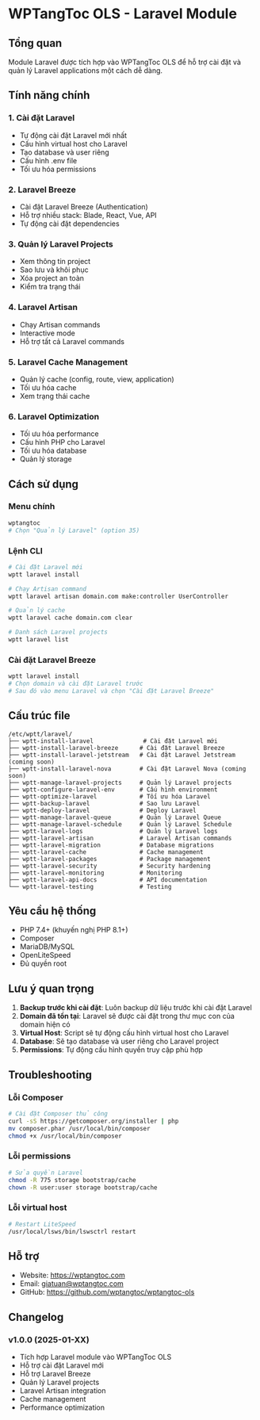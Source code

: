 # WPTangToc OLS - Laravel Module

## Tổng quan
Module Laravel được tích hợp vào WPTangToc OLS để hỗ trợ cài đặt và quản lý Laravel applications một cách dễ dàng.

## Tính năng chính

### 1. Cài đặt Laravel
- Tự động cài đặt Laravel mới nhất
- Cấu hình virtual host cho Laravel
- Tạo database và user riêng
- Cấu hình .env file
- Tối ưu hóa permissions

### 2. Laravel Breeze
- Cài đặt Laravel Breeze (Authentication)
- Hỗ trợ nhiều stack: Blade, React, Vue, API
- Tự động cài đặt dependencies

### 3. Quản lý Laravel Projects
- Xem thông tin project
- Sao lưu và khôi phục
- Xóa project an toàn
- Kiểm tra trạng thái

### 4. Laravel Artisan
- Chạy Artisan commands
- Interactive mode
- Hỗ trợ tất cả Laravel commands

### 5. Laravel Cache Management
- Quản lý cache (config, route, view, application)
- Tối ưu hóa cache
- Xem trạng thái cache

### 6. Laravel Optimization
- Tối ưu hóa performance
- Cấu hình PHP cho Laravel
- Tối ưu hóa database
- Quản lý storage

## Cách sử dụng

### Menu chính
```bash
wptangtoc
# Chọn "Quản lý Laravel" (option 35)
```

### Lệnh CLI
```bash
# Cài đặt Laravel mới
wptt laravel install

# Chạy Artisan command
wptt laravel artisan domain.com make:controller UserController

# Quản lý cache
wptt laravel cache domain.com clear

# Danh sách Laravel projects
wptt laravel list
```

### Cài đặt Laravel Breeze
```bash
wptt laravel install
# Chọn domain và cài đặt Laravel trước
# Sau đó vào menu Laravel và chọn "Cài đặt Laravel Breeze"
```

## Cấu trúc file

```
/etc/wptt/laravel/
├── wptt-install-laravel              # Cài đặt Laravel mới
├── wptt-install-laravel-breeze      # Cài đặt Laravel Breeze
├── wptt-install-laravel-jetstream   # Cài đặt Laravel Jetstream (coming soon)
├── wptt-install-laravel-nova        # Cài đặt Laravel Nova (coming soon)
├── wptt-manage-laravel-projects     # Quản lý Laravel projects
├── wptt-configure-laravel-env       # Cấu hình environment
├── wptt-optimize-laravel            # Tối ưu hóa Laravel
├── wptt-backup-laravel              # Sao lưu Laravel
├── wptt-deploy-laravel              # Deploy Laravel
├── wptt-manage-laravel-queue        # Quản lý Laravel Queue
├── wptt-manage-laravel-schedule     # Quản lý Laravel Schedule
├── wptt-laravel-logs                # Quản lý Laravel logs
├── wptt-laravel-artisan             # Laravel Artisan commands
├── wptt-laravel-migration           # Database migrations
├── wptt-laravel-cache               # Cache management
├── wptt-laravel-packages            # Package management
├── wptt-laravel-security            # Security hardening
├── wptt-laravel-monitoring          # Monitoring
├── wptt-laravel-api-docs            # API documentation
└── wptt-laravel-testing             # Testing
```

## Yêu cầu hệ thống

- PHP 7.4+ (khuyến nghị PHP 8.1+)
- Composer
- MariaDB/MySQL
- OpenLiteSpeed
- Đủ quyền root

## Lưu ý quan trọng

1. **Backup trước khi cài đặt**: Luôn backup dữ liệu trước khi cài đặt Laravel
2. **Domain đã tồn tại**: Laravel sẽ được cài đặt trong thư mục con của domain hiện có
3. **Virtual Host**: Script sẽ tự động cấu hình virtual host cho Laravel
4. **Database**: Sẽ tạo database và user riêng cho Laravel project
5. **Permissions**: Tự động cấu hình quyền truy cập phù hợp

## Troubleshooting

### Lỗi Composer
```bash
# Cài đặt Composer thủ công
curl -sS https://getcomposer.org/installer | php
mv composer.phar /usr/local/bin/composer
chmod +x /usr/local/bin/composer
```

### Lỗi permissions
```bash
# Sửa quyền Laravel
chmod -R 775 storage bootstrap/cache
chown -R user:user storage bootstrap/cache
```

### Lỗi virtual host
```bash
# Restart LiteSpeed
/usr/local/lsws/bin/lswsctrl restart
```

## Hỗ trợ

- Website: https://wptangtoc.com
- Email: giatuan@wptangtoc.com
- GitHub: https://github.com/wptangtoc/wptangtoc-ols

## Changelog

### v1.0.0 (2025-01-XX)
- Tích hợp Laravel module vào WPTangToc OLS
- Hỗ trợ cài đặt Laravel mới
- Hỗ trợ Laravel Breeze
- Quản lý Laravel projects
- Laravel Artisan integration
- Cache management
- Performance optimization
